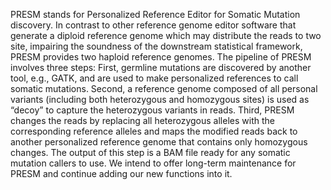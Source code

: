 PRESM stands for Personalized Reference Editor for Somatic Mutation discovery. In contrast to other reference genome editor software
that generate a diploid reference genome which may distribute the reads to two site, impairing the soundness of the downstream statistical 
framework, PRESM provides two haploid reference genomes. The pipeline of PRESM involves three steps: First, germline mutations are 
discovered by another tool, e.g., GATK, and are used to make personalized references to call somatic mutations. Second, a reference genome 
composed of all personal variants (including both heterozygous and homozygous sites) is used as “decoy” to capture the heterozygous 
variants in reads. Third, PRESM changes the reads by replacing all heterozygous alleles with the corresponding reference alleles and maps 
the modified reads back to another personalized reference genome that contains only homozygous changes. The output of this step is a BAM 
file ready for any somatic mutation callers to use. We intend to offer long-term maintenance for PRESM and continue adding our new 
functions into it.
  
